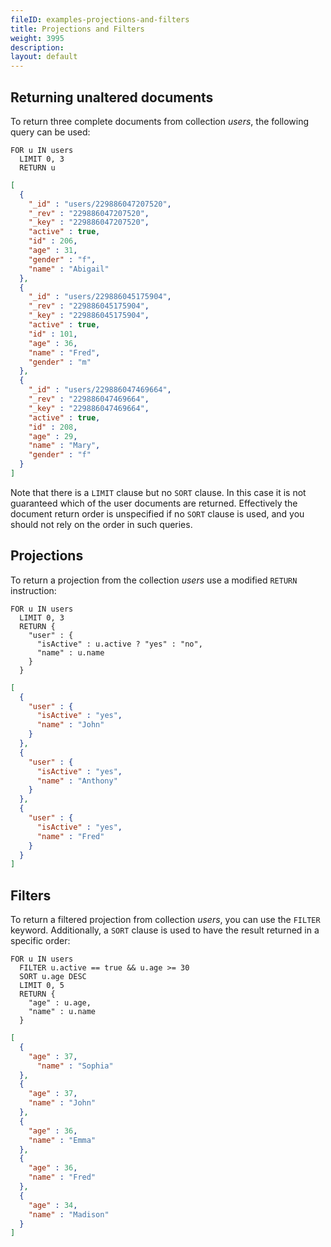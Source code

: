 ```yaml
---
fileID: examples-projections-and-filters
title: Projections and Filters
weight: 3995
description: 
layout: default
---
```

## Returning unaltered documents

To return three complete documents from collection *users*, the following query can be used:

```aql
FOR u IN users 
  LIMIT 0, 3
  RETURN u
```

```json
[ 
  { 
    "_id" : "users/229886047207520", 
    "_rev" : "229886047207520", 
    "_key" : "229886047207520", 
    "active" : true, 
    "id" : 206, 
    "age" : 31, 
    "gender" : "f", 
    "name" : "Abigail" 
  }, 
  { 
    "_id" : "users/229886045175904", 
    "_rev" : "229886045175904", 
    "_key" : "229886045175904", 
    "active" : true, 
    "id" : 101, 
    "age" : 36, 
    "name" : "Fred", 
    "gender" : "m" 
  }, 
  { 
    "_id" : "users/229886047469664", 
    "_rev" : "229886047469664", 
    "_key" : "229886047469664", 
    "active" : true, 
    "id" : 208, 
    "age" : 29, 
    "name" : "Mary", 
    "gender" : "f" 
  }
]
```

Note that there is a `LIMIT` clause but no `SORT` clause. In this case it is not guaranteed
which of the user documents are returned. Effectively the document return order is unspecified
if no `SORT` clause is used, and you should not rely on the order in such queries.

## Projections

To return a projection from the collection *users* use a modified `RETURN` instruction:

```aql
FOR u IN users 
  LIMIT 0, 3
  RETURN { 
    "user" : { 
      "isActive" : u.active ? "yes" : "no", 
      "name" : u.name 
    } 
  }
```

```json
[ 
  { 
    "user" : { 
      "isActive" : "yes", 
      "name" : "John" 
    } 
  }, 
  { 
    "user" : { 
      "isActive" : "yes", 
      "name" : "Anthony" 
    } 
  }, 
  { 
    "user" : { 
      "isActive" : "yes", 
      "name" : "Fred" 
    } 
  }
]
```

## Filters

To return a filtered projection from collection *users*, you can use the
`FILTER` keyword. Additionally, a `SORT` clause is used to have the result
returned in a specific order:

```aql
FOR u IN users 
  FILTER u.active == true && u.age >= 30
  SORT u.age DESC
  LIMIT 0, 5
  RETURN { 
    "age" : u.age, 
    "name" : u.name 
  }
```

```json
[ 
  { 
    "age" : 37, 
      "name" : "Sophia" 
  }, 
  { 
    "age" : 37, 
    "name" : "John" 
  }, 
  { 
    "age" : 36, 
    "name" : "Emma" 
  }, 
  { 
    "age" : 36, 
    "name" : "Fred" 
  }, 
  { 
    "age" : 34, 
    "name" : "Madison" 
  } 
]
```

